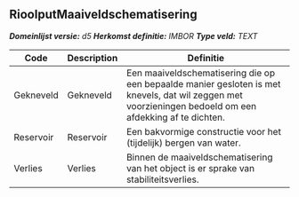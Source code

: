 ﻿## RioolputMaaiveldschematisering

*__Domeinlijst versie:__ d5*
*__Herkomst definitie:__ IMBOR*
*__Type veld:__ TEXT*

|__Code__ |__Description__ |__Definitie__	|
|	---	|	---	|   ---	| 
| Gekneveld | Gekneveld | Een maaiveldschematisering die op een bepaalde manier gesloten is met knevels, dat wil zeggen met voorzieningen bedoeld om een afdekking af te dichten. |
| Reservoir | Reservoir | Een bakvormige constructie voor het (tijdelijk) bergen van water. |
| Verlies | Verlies | Binnen de maaiveldschematisering van het object is er sprake van stabiliteitsverlies. |
